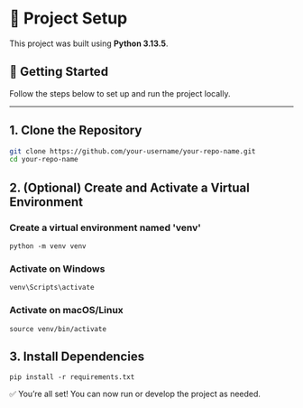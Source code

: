 # 🚀 Project Setup

This project was built using **Python 3.13.5**.

## 🧾 Getting Started

Follow the steps below to set up and run the project locally.

---

## 1. Clone the Repository

```bash
git clone https://github.com/your-username/your-repo-name.git
cd your-repo-name
```

## 2. (Optional) Create and Activate a Virtual Environment

### Create a virtual environment named 'venv'
```
python -m venv venv
```
### Activate on Windows
```
venv\Scripts\activate
```
### Activate on macOS/Linux
```
source venv/bin/activate
```
## 3. Install Dependencies
```
pip install -r requirements.txt
```
✅ You’re all set! You can now run or develop the project as needed.
